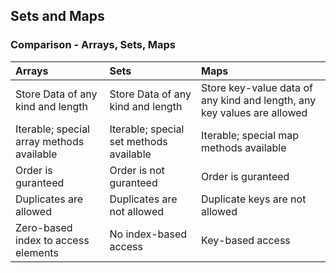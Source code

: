 ## Sets and Maps

### Comparison - Arrays, Sets, Maps
| Arrays                              | Sets                              | Maps                                                                    |
|:------------------------------------|:----------------------------------|:------------------------------------------------------------------------|
| Store Data of any kind and length   | Store Data of any kind and length | Store key-value data of any kind and length, any key values are allowed |
| Iterable; special array methods available | Iterable; special set methods available | Iterable; special map methods available                     |
| Order is guranteed                  | Order is not guranteed            | Order is guranteed                                                      |
| Duplicates are allowed              | Duplicates are not allowed        | Duplicate keys are not allowed                                          |
| Zero-based index to access elements | No index-based access             | Key-based access                                                        |

